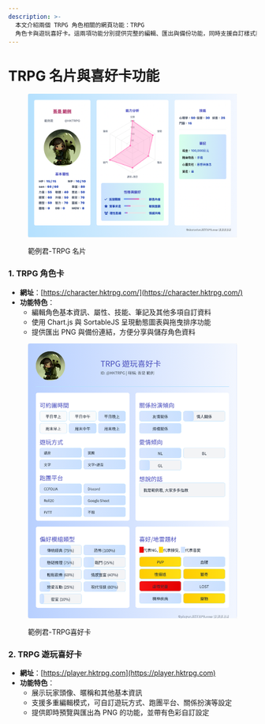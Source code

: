 ```yaml
---
description: >-
  本文介紹兩個 TRPG 角色相關的網頁功能：TRPG
  角色卡與遊玩喜好卡。這兩項功能分別提供完整的編輯、匯出與備份功能，同時支援自訂樣式與色彩設置，讓使用者可以快速建立與分享個人化的角色卡與喜好資訊。
---
```


# TRPG 名片與喜好卡功能

<figure><img src="../.gitbook/assets/image.png" alt=""><figcaption><p>範例君-TRPG 名片</p></figcaption></figure>

### 1. TRPG 角色卡

* **網址**：[https://character.hktrpg.com/](https://character.hktrpg.com/)
* **功能特色**：
  * 編輯角色基本資訊、屬性、技能、筆記及其他多項自訂資料
  * 使用 Chart.js 與 SortableJS 呈現動態圖表與拖曳排序功能
  * 提供匯出 PNG 與備份連結，方便分享與儲存角色資料

<figure><img src="../.gitbook/assets/image (2).png" alt=""><figcaption><p>範例君-TRPG喜好卡</p></figcaption></figure>

### 2. TRPG 遊玩喜好卡

* **網址**：[https://player.hktrpg.com](https://player.hktrpg.com)
* **功能特色**：
  * 展示玩家頭像、暱稱和其他基本資訊
  * 支援多重編輯模式，可自訂遊玩方式、跑團平台、關係扮演等設定
  * 提供即時預覽與匯出為 PNG 的功能，並帶有色彩自訂設定
